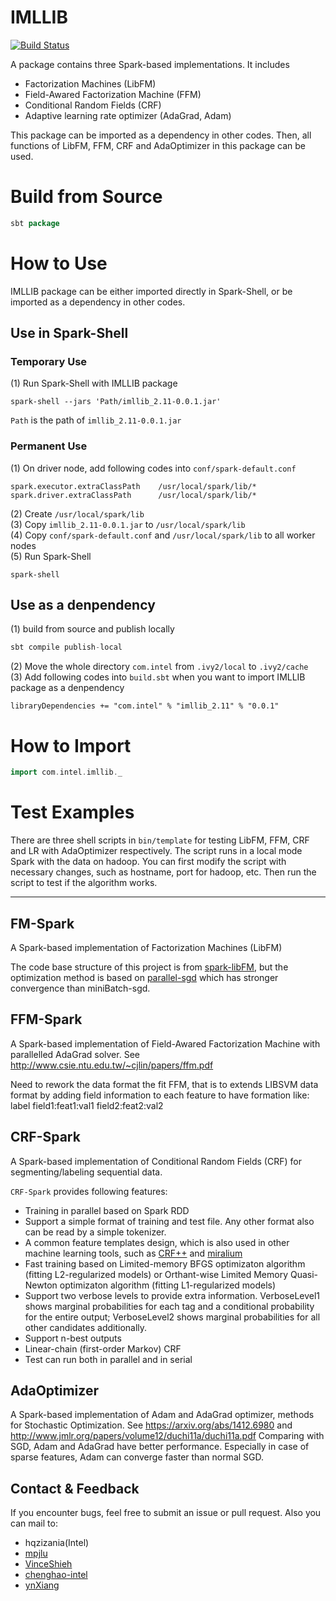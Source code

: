 # IMLLIB

[![Build Status](https://travis-ci.org/Intel-bigdata/imllib-spark.svg?branch=master)](https://travis-ci.org/Intel-bigdata/imllib-spark)

A package contains three Spark-based implementations. It includes
 * Factorization Machines (LibFM)
 * Field-Awared Factorization Machine (FFM)
 * Conditional Random Fields (CRF)
 * Adaptive learning rate optimizer (AdaGrad, Adam)

This package can be imported as a dependency in other codes. Then, all functions of LibFM, FFM, CRF and AdaOptimizer in this package can be used.

# Build from Source
```scala
sbt package
```

# How to Use
IMLLIB package can be either imported directly in Spark-Shell, or be imported as a dependency in other codes.

## Use in Spark-Shell
### Temporary Use
(1) Run Spark-Shell with IMLLIB package
```
spark-shell --jars 'Path/imllib_2.11-0.0.1.jar'
```
`Path` is the path of `imllib_2.11-0.0.1.jar`

### Permanent Use
(1) On driver node, add following codes into `conf/spark-default.conf` 
```
spark.executor.extraClassPath    /usr/local/spark/lib/*
spark.driver.extraClassPath      /usr/local/spark/lib/*
```
(2) Create `/usr/local/spark/lib`<br>
(3) Copy `imllib_2.11-0.0.1.jar` to `/usr/local/spark/lib`<br>
(4) Copy `conf/spark-default.conf` and `/usr/local/spark/lib` to all worker nodes <br>
(5) Run Spark-Shell
```
spark-shell
```

## Use as a denpendency
(1) build from source and publish locally
```scala
sbt compile publish-local
```
(2) Move the whole directory `com.intel` from `.ivy2/local` to `.ivy2/cache`<br>
(3) Add following codes into `build.sbt` when you want to import IMLLIB package as a denpendency
```
libraryDependencies += "com.intel" % "imllib_2.11" % "0.0.1"
```

# How to Import
```scala
import com.intel.imllib._
```

# Test Examples
There are three shell scripts in `bin/template` for testing LibFM, FFM, CRF and LR with AdaOptimizer respectively. The script runs in a local mode Spark with the data on hadoop.
You can first modify the script with necessary changes, such as hostname, port for hadoop, etc. Then run the script to test if the algorithm works.

---
## FM-Spark
A Spark-based implementation of Factorization Machines (LibFM)

The code base structure of this project is from [spark-libFM](https://github.com/zhengruifeng/spark-libFM), but the optimization method is based on [parallel-sgd](http://www.research.rutgers.edu/~lihong/pub/Zinkevich11Parallelized.pdf
) which has stronger convergence than miniBatch-sgd.

## FFM-Spark
A Spark-based implementation of Field-Awared Factorization Machine with parallelled AdaGrad solver.
See http://www.csie.ntu.edu.tw/~cjlin/papers/ffm.pdf

Need to rework the data format the fit FFM, that is to extends LIBSVM data format by adding field
information to each feature to have formation like:
        label field1:feat1:val1 field2:feat2:val2

## CRF-Spark
A Spark-based implementation of Conditional Random Fields (CRF) for segmenting/labeling sequential data.

`CRF-Spark` provides following features:
* Training in parallel based on Spark RDD
* Support a simple format of training and test file. Any other format also can be read by a simple tokenizer.
* A common feature templates design, which is also used in other machine learning tools, such as [CRF++](https://taku910.github.io/crfpp/) and [miralium](https://code.google.com/archive/p/miralium/)
* Fast training based on Limited-memory BFGS optimizaton algorithm (fitting L2-regularized models) or Orthant-wise Limited Memory Quasi-Newton optimizaton algorithm (fitting L1-regularized models)
* Support two verbose levels to provide extra information. VerboseLevel1 shows marginal probabilities for each tag and a conditional probability for the entire output; VerboseLevel2 shows marginal probabilities for all other candidates additionally.
* Support n-best outputs
* Linear-chain (first-order Markov) CRF
* Test can run both in parallel and in serial

## AdaOptimizer

A Spark-based implementation of Adam and AdaGrad optimizer, methods for Stochastic Optimization. See https://arxiv.org/abs/1412.6980 and http://www.jmlr.org/papers/volume12/duchi11a/duchi11a.pdf Comparing with SGD, Adam and AdaGrad have better performance. Especially in case of sparse features, Adam can converge faster than normal SGD.

## Contact & Feedback

 If you encounter bugs, feel free to submit an issue or pull request.
 Also you can mail to:
 * hqzizania(Intel)
 * [mpjlu](https://github.com/mpjlu)
 * [VinceShieh](https://github.com/VinceShieh)
 * [chenghao-intel](https://github.com/chenghao-intel)
 * [ynXiang](https://github.com/ynXiang)

